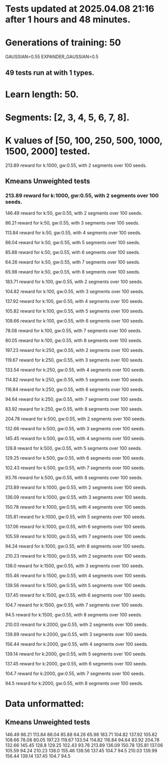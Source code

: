 # Tests updated at 2025.04.08 21:16 after 1 hours and 48 minutes.
# Generations of training: 50
GAUSSIAN=0.55
EXPANDER_GAUSSIAN=0.5
## 49 tests run at with 1 types.
# Learn length: 50.
# Segments: [2, 3, 4, 5, 6, 7, 8].
# K values of [50, 100, 250, 500, 1000, 1500, 2000] tested.

213.89 reward for k:1000, gw:0.55, with 2 segments over 100 seeds.


## Kmeans Unweighted tests
### 213.89 reward for k:1000, gw:0.55, with 2 segments over 100 seeds.

146.49 reward for k:50, gw:0.55, with 2 segments over 100 seeds.

86.21 reward for k:50, gw:0.55, with 3 segments over 100 seeds.

113.84 reward for k:50, gw:0.55, with 4 segments over 100 seeds.

86.04 reward for k:50, gw:0.55, with 5 segments over 100 seeds.

85.88 reward for k:50, gw:0.55, with 6 segments over 100 seeds.

64.26 reward for k:50, gw:0.55, with 7 segments over 100 seeds.

65.98 reward for k:50, gw:0.55, with 8 segments over 100 seeds.

183.71 reward for k:100, gw:0.55, with 2 segments over 100 seeds.

104.82 reward for k:100, gw:0.55, with 3 segments over 100 seeds.

137.92 reward for k:100, gw:0.55, with 4 segments over 100 seeds.

105.82 reward for k:100, gw:0.55, with 5 segments over 100 seeds.

108.66 reward for k:100, gw:0.55, with 6 segments over 100 seeds.

78.08 reward for k:100, gw:0.55, with 7 segments over 100 seeds.

80.05 reward for k:100, gw:0.55, with 8 segments over 100 seeds.

197.23 reward for k:250, gw:0.55, with 2 segments over 100 seeds.

119.67 reward for k:250, gw:0.55, with 3 segments over 100 seeds.

133.54 reward for k:250, gw:0.55, with 4 segments over 100 seeds.

114.82 reward for k:250, gw:0.55, with 5 segments over 100 seeds.

116.84 reward for k:250, gw:0.55, with 6 segments over 100 seeds.

94.64 reward for k:250, gw:0.55, with 7 segments over 100 seeds.

83.92 reward for k:250, gw:0.55, with 8 segments over 100 seeds.

204.78 reward for k:500, gw:0.55, with 2 segments over 100 seeds.

132.66 reward for k:500, gw:0.55, with 3 segments over 100 seeds.

145.45 reward for k:500, gw:0.55, with 4 segments over 100 seeds.

128.8 reward for k:500, gw:0.55, with 5 segments over 100 seeds.

129.25 reward for k:500, gw:0.55, with 6 segments over 100 seeds.

102.43 reward for k:500, gw:0.55, with 7 segments over 100 seeds.

93.76 reward for k:500, gw:0.55, with 8 segments over 100 seeds.

213.89 reward for k:1000, gw:0.55, with 2 segments over 100 seeds.

136.09 reward for k:1000, gw:0.55, with 3 segments over 100 seeds.

150.78 reward for k:1000, gw:0.55, with 4 segments over 100 seeds.

135.81 reward for k:1000, gw:0.55, with 5 segments over 100 seeds.

137.06 reward for k:1000, gw:0.55, with 6 segments over 100 seeds.

105.59 reward for k:1000, gw:0.55, with 7 segments over 100 seeds.

94.24 reward for k:1000, gw:0.55, with 8 segments over 100 seeds.

210.23 reward for k:1500, gw:0.55, with 2 segments over 100 seeds.

138.0 reward for k:1500, gw:0.55, with 3 segments over 100 seeds.

155.46 reward for k:1500, gw:0.55, with 4 segments over 100 seeds.

139.56 reward for k:1500, gw:0.55, with 5 segments over 100 seeds.

137.45 reward for k:1500, gw:0.55, with 6 segments over 100 seeds.

104.7 reward for k:1500, gw:0.55, with 7 segments over 100 seeds.

94.5 reward for k:1500, gw:0.55, with 8 segments over 100 seeds.

210.03 reward for k:2000, gw:0.55, with 2 segments over 100 seeds.

139.99 reward for k:2000, gw:0.55, with 3 segments over 100 seeds.

156.44 reward for k:2000, gw:0.55, with 4 segments over 100 seeds.

139.14 reward for k:2000, gw:0.55, with 5 segments over 100 seeds.

137.45 reward for k:2000, gw:0.55, with 6 segments over 100 seeds.

104.7 reward for k:2000, gw:0.55, with 7 segments over 100 seeds.

94.5 reward for k:2000, gw:0.55, with 8 segments over 100 seeds.


# Data unformatted:



## Kmeans Unweighted tests
146.49
86.21
113.84
86.04
85.88
64.26
65.98
183.71
104.82
137.92
105.82
108.66
78.08
80.05
197.23
119.67
133.54
114.82
116.84
94.64
83.92
204.78
132.66
145.45
128.8
129.25
102.43
93.76
213.89
136.09
150.78
135.81
137.06
105.59
94.24
210.23
138.0
155.46
139.56
137.45
104.7
94.5
210.03
139.99
156.44
139.14
137.45
104.7
94.5
